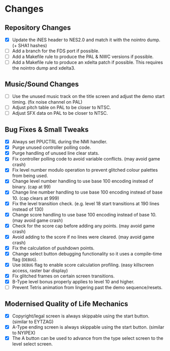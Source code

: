 # Changes

## Repository Changes
- [x] Update the iNES header to NES2.0 and match it with the nointro dump. (+ SHA1 hashes)
- [ ] Add a branch for the FDS port if possible.
- [ ] Add a Makefile rule to produce the PAL & NWC versions if possible.
- [ ] Add a Makefile rule to produce an xdelta patch if possible. This requires the nointro dump and xdelta3.

## Music/Sound Changes
- [ ] Use the unused music track on the title screen and adjust the demo start timing. (fix noise channel on PAL)
- [ ] Adjust pitch table on PAL to be closer to NTSC.
- [ ] Adjust SFX data on PAL to be closer to NTSC.

## Bug Fixes & Small Tweaks
- [X] Always set PPUCTRL during the NMI handler.
- [x] Purge unused controller polling code.
- [x] Purge handling of unused line clear stats.
- [x] Fix controller polling code to avoid variable conflicts. (may avoid game crash)
- [x] Fix level number modulo operation to prevent glitched colour palettes from being used.
- [x] Change level number handling to use base 100 encoding instead of binary. (cap at 99)
- [x] Change line number handling to use base 100 encoding instead of base 10. (cap clears at 999)
- [x] Fix the level transition check. (e.g. level 18 start transitions at 190 lines instead of 130)
- [x] Change score handling to use base 100 encoding instead of base 10. (may avoid game crash)
- [x] Check for the score cap before adding any points. (may avoid game crash)
- [x] Avoid adding to the score if no lines were cleared. (may avoid game crash)
- [x] Fix the calculation of pushdown points.
- [x] Change select button debugging functionality so it uses a compile-time flag (`DEBUG`).
- [x] Use `DEBUG` flag to enable score calculation profiling. (easy killscreen access, raster bar display)
- [x] Fix glitched frames on certain screen transitions.
- [x] B-Type level bonus properly applies to level 10 and higher.
- [ ] Prevent Tetris animation from lingering past the demo sequence/resets.

## Modernised Quality of Life Mechanics
- [x] Copyright/legal screen is always skippable using the start button. (similar to EYTZAG)
- [x] A-Type ending screen is always skippable using the start button. (similar to NYIPEX)
- [x] The A button can be used to advance from the type select screen to the level select screen.
